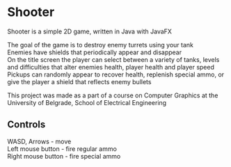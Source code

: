 # Shooter
Shooter is a simple 2D game, written in Java with JavaFX

The goal of the game is to destroy enemy turrets using your tank    
Enemies have shields that periodically appear and disappear  
On the title screen the player can select between a variety of tanks, levels and difficulties that alter enemies health, player health and player speed  
Pickups can randomly appear to recover health, replenish special ammo, or give the player a shield that reflects enemy bullets

This project was made as a part of a course on Computer Graphics at the University of Belgrade, School of Electrical Engineering

## Controls
WASD, Arrows - move  
Left mouse button - fire regular ammo  
Right mouse button - fire special ammo
